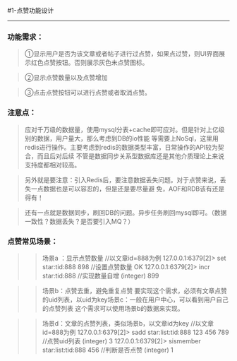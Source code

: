 #1-点赞功能设计
***

### 功能需求：
>   ①显示用户是否为该文章或者帖子进行过点赞，如果点过赞，则UI界面展示红色点赞按钮。否则展示灰色未点赞图标。
 
>   ②显示点赞数量以及点赞增加



>   ③点击点赞按钮可以进行点赞或者取消点赞。

### 注意点：
>   应对千万级的数据量，使用mysql分表+cache即可应对。但是针对上亿级别的数据，用户量大，那么考虑到DB的io性能
    等需要上NoSql，这里用redis进行操作。主要考虑到redis的数据类型丰富，日常操作的API较为契合，而且后对后续
    不管是数据同步关系型数据库还是其他介质理论上来说支持度都相对较高。
    
>   另外就是要注意：引入Redis后，要注意数据丢失问题。对于点赞来说，丢失一点数据也是可以容忍的，但是还是要尽量避
    免，AOF和RDB该有还是得有！

>   还有一点就是数据同步，刷回DB的问题。异步任务刷回mysql即可。（数据一致性？数据丢失？是否要引入MQ？）

### 点赞常见场景：
>>  场景a ：显示点赞数量
//以文章id=888为例
127.0.0.1:6379[2]> set star:tid:888 898 //设置点赞数量
OK
127.0.0.1:6379[2]> incr star:tid:888 //实现数量自增 (integer)
899

>>  场景b：点赞去重，避免重复点赞
要实现这个需求，必须有文章点赞的uid列表，以uid为key场景c：一般在用户中心，可以看到用户自己的点赞列表
这个需求可以使用场景b的数据来实现。

>>  场景d：文章的点赞列表，类似场景b，以文章id为key
//以文章id=888为例
127.0.0.1:6379[2]> sadd star:list:tid:888 123 456 789  //点赞uid列表 (integer)
3
127.0.0.1:6379[2]> sismember star:list:tid:888 456  //判断是否点赞 (integer)
1
